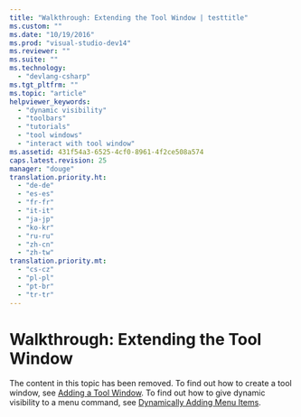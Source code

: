 ```yaml
---
title: "Walkthrough: Extending the Tool Window | testtitle"
ms.custom: ""
ms.date: "10/19/2016"
ms.prod: "visual-studio-dev14"
ms.reviewer: ""
ms.suite: ""
ms.technology: 
  - "devlang-csharp"
ms.tgt_pltfrm: ""
ms.topic: "article"
helpviewer_keywords: 
  - "dynamic visibility"
  - "toolbars"
  - "tutorials"
  - "tool windows"
  - "interact with tool window"
ms.assetid: 431f54a3-6525-4cf0-8961-4f2ce508a574
caps.latest.revision: 25
manager: "douge"
translation.priority.ht: 
  - "de-de"
  - "es-es"
  - "fr-fr"
  - "it-it"
  - "ja-jp"
  - "ko-kr"
  - "ru-ru"
  - "zh-cn"
  - "zh-tw"
translation.priority.mt: 
  - "cs-cz"
  - "pl-pl"
  - "pt-br"
  - "tr-tr"
---
```

# Walkthrough: Extending the Tool Window
The content in this topic has been removed. To find out how to create a tool window, see [Adding a Tool Window](../extensibility/adding-a-tool-window.md). To find out how to give dynamic visibility to a menu command, see [Dynamically Adding Menu Items](../extensibility/dynamically-adding-menu-items.md).